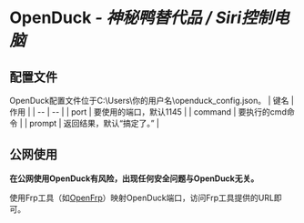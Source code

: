 # OpenDuck *- 神秘鸭替代品 / Siri控制电脑*
## 配置文件
OpenDuck配置文件位于C:\Users\你的用户名\openduck_config.json。
|  键名  |  作用  |
|  --  |  --  |
|  port  |  要使用的端口，默认1145  |
|  command  |  要执行的cmd命令  |
|  prompt  |  返回结果，默认“搞定了。”  |
## 公网使用
**在公网使用OpenDuck有风险，出现任何安全问题与OpenDuck无关。**

使用Frp工具（如[OpenFrp](https://www.openfrp.net)）映射OpenDuck端口，访问Frp工具提供的URL即可。

